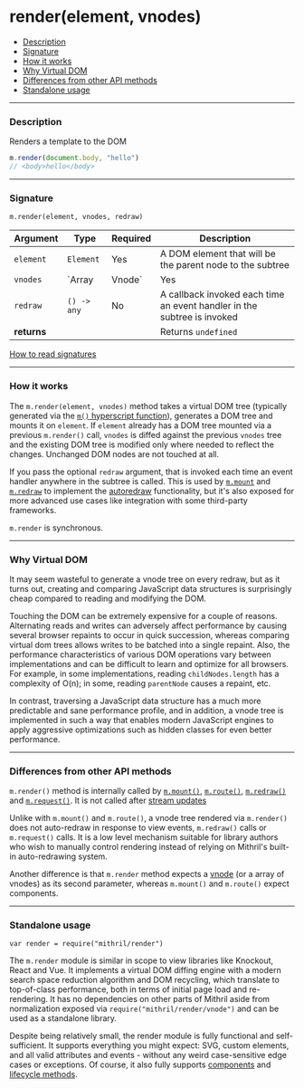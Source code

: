 # render(element, vnodes)

- [Description](#description)
- [Signature](#signature)
- [How it works](#how-it-works)
- [Why Virtual DOM](#why-virtual-dom)
- [Differences from other API methods](#differences-from-other-api-methods)
- [Standalone usage](#standalone-usage)

---

### Description

Renders a template to the DOM

```javascript
m.render(document.body, "hello")
// <body>hello</body>
```

---

### Signature

`m.render(element, vnodes, redraw)`

Argument    | Type                 | Required | Description
----------- | -------------------- | -------- | ---
`element`   | `Element`            | Yes      | A DOM element that will be the parent node to the subtree
`vnodes`    | `Array<Vnode>|Vnode` | Yes      | The [vnodes](vnodes.md) to be rendered
`redraw`    | `() -> any`          | No       | A callback invoked each time an event handler in the subtree is invoked
**returns** |                      |          | Returns `undefined`

[How to read signatures](signatures.md)

---

### How it works

The `m.render(element, vnodes)` method takes a virtual DOM tree (typically generated via the [`m()` hyperscript function](hyperscript.md)), generates a DOM tree and mounts it on `element`. If `element` already has a DOM tree mounted via a previous `m.render()` call, `vnodes` is diffed against the previous `vnodes` tree and the existing DOM tree is modified only where needed to reflect the changes. Unchanged DOM nodes are not touched at all.

If you pass the optional `redraw` argument, that is invoked each time an event handler anywhere in the subtree is called. This is used by [`m.mount`](mount.md) and [`m.redraw`](redraw.md) to implement the [autoredraw](autoredraw.md) functionality, but it's also exposed for more advanced use cases like integration with some third-party frameworks.

`m.render` is synchronous.

---

### Why Virtual DOM

It may seem wasteful to generate a vnode tree on every redraw, but as it turns out, creating and comparing JavaScript data structures is surprisingly cheap compared to reading and modifying the DOM.

Touching the DOM can be extremely expensive for a couple of reasons. Alternating reads and writes can adversely affect performance by causing several browser repaints to occur in quick succession, whereas comparing virtual dom trees allows writes to be batched into a single repaint. Also, the performance characteristics of various DOM operations vary between implementations and can be difficult to learn and optimize for all browsers. For example, in some implementations, reading `childNodes.length` has a complexity of O(n); in some, reading `parentNode` causes a repaint, etc.

In contrast, traversing a JavaScript data structure has a much more predictable and sane performance profile, and in addition, a vnode tree is implemented in such a way that enables modern JavaScript engines to apply aggressive optimizations such as hidden classes for even better performance.

---

### Differences from other API methods

`m.render()` method is internally called by [`m.mount()`](mount.md), [`m.route()`](route.md), [`m.redraw()`](redraw.md) and [`m.request()`](request.md). It is not called after [stream updates](stream.md)

Unlike with `m.mount()` and `m.route()`, a vnode tree rendered via `m.render()` does not auto-redraw in response to view events, `m.redraw()` calls or `m.request()` calls. It is a low level mechanism suitable for library authors who wish to manually control rendering instead of relying on Mithril's built-in auto-redrawing system.

Another difference is that `m.render` method expects a [vnode](vnodes.md) (or a array of vnodes) as its second parameter, whereas `m.mount()` and `m.route()` expect components.

---

### Standalone usage

`var render = require("mithril/render")`

The `m.render` module is similar in scope to view libraries like Knockout, React and Vue. It implements a virtual DOM diffing engine with a modern search space reduction algorithm and DOM recycling, which translate to top-of-class performance, both in terms of initial page load and re-rendering. It has no dependencies on other parts of Mithril aside from normalization exposed via `require("mithril/render/vnode")` and can be used as a standalone library.

Despite being relatively small, the render module is fully functional and self-sufficient. It supports everything you might expect: SVG, custom elements, and all valid attributes and events - without any weird case-sensitive edge cases or exceptions. Of course, it also fully supports [components](components.md) and [lifecycle methods](lifecycle-methods.md).
